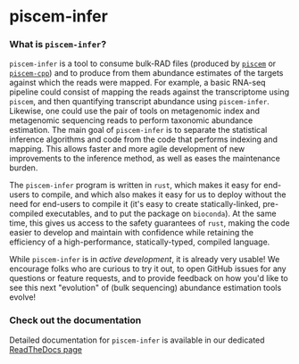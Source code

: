 # piscem-infer

### What is `piscem-infer`?

`piscem-infer` is a tool to consume bulk-RAD files (produced by [`piscem`](https://github.com/COMBINE-lab/piscem) or [`piscem-cpp`](https://github.com/COMBINE-lab/piscem-cpp)) 
and to produce from them abundance estimates of the targets against which the reads were mapped.  For example, a basic RNA-seq pipeline could consist of mapping the reads 
against the transcriptome using `piscem`, and then quantifying transcript abundance using `piscem-infer`.  Likewise, one could use the pair of tools on metagenomic index and 
metagenomic sequencing reads to perform taxonomic abundance estimation.  The main goal of `piscem-infer` is to separate the statistical inference algorithms and code from the 
code that performs indexing and mapping.  This allows faster and more agile development of new improvements to the inference method, as well as eases the maintenance burden.

The `piscem-infer` program is written in `rust`, which makes it easy for end-users to compile, and which also makes it easy for us to deploy without the need for end-users 
to compile it (it's easy to create statically-linked, pre-compiled executables, and to put the package on `bioconda`). At the same time, this gives us access to the safety 
guarantees of `rust`, making the code easier to develop and maintain with confidence while retaining the efficiency of a high-performance, statically-typed, compiled language.

While `piscem-infer` is in *active development*, it is already very usable! We encourage folks who are curious to try it out, to open GitHub issues for any questions or feature
requests, and to provide feedback on how you'd like to see this next "evolution" of (bulk sequencing) abundance estimation tools evolve!


### Check out the documentation

Detailed documentation for `piscem-infer` is available in our dedicated [ReadTheDocs page](https://piscem-infer.readthedocs.io/en/latest/index.html)
